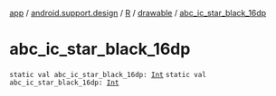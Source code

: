 [app](../../../index.md) / [android.support.design](../../index.md) / [R](../index.md) / [drawable](index.md) / [abc_ic_star_black_16dp](.)

# abc_ic_star_black_16dp

`static val abc_ic_star_black_16dp: `[`Int`](https://kotlinlang.org/api/latest/jvm/stdlib/kotlin/-int/index.html)
`static val abc_ic_star_black_16dp: `[`Int`](https://kotlinlang.org/api/latest/jvm/stdlib/kotlin/-int/index.html)